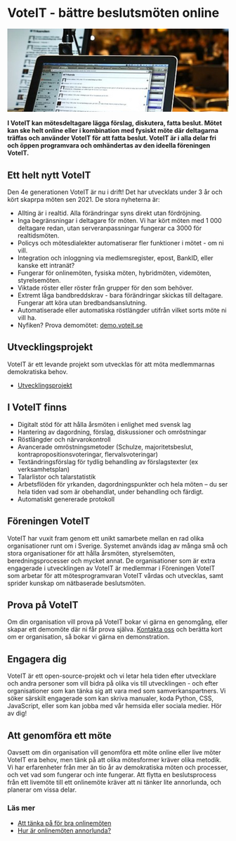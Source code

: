 # VoteIT - bättre beslutsmöten online

![Möte med VoteIT](./assets/meeting.jpeg)

**I VoteIT kan mötesdeltagare lägga förslag, diskutera, fatta beslut. Mötet kan ske helt online eller i kombination med fysiskt möte där deltagarna träffas och använder VoteIT för att fatta beslut. VoteIT är i alla delar fri och öppen programvara och omhändertas av den ideella föreningen VoteIT.**

## Ett helt nytt VoteIT

Den 4e generationen VoteIT är nu i drift! Det har utvecklats under 3 år och kört skaprpa möten sen 2021. De stora nyheterna är:

- Allting är i realtid. Alla förändringar syns direkt utan fördröjning.
- Inga begränsningar i deltagare för möten. Vi har kört möten med 1 000 deltagare redan, utan serveranpassningar fungerar ca 3000 för realtidsmöten.
- Policys och mötesdialekter automatiserar fler funktioner i mötet - om ni vill.
- Integration och inloggning via medlemsregister, epost, BankID, eller kanske ett intranät?
- Fungerar för onlinemöten, fysiska möten, hybridmöten, videmöten, styrelsemöten.
- Viktade röster eller röster från grupper för den som behöver.
- Extremt låga bandbreddskrav - bara förändringar skickas till deltagare. Fungerar att köra utan bredbandsanslutning.
- Automatiserade eller automatiska röstlängder utifrån vilket sorts möte ni vill ha.
- Nyfiken? Prova demomötet: [demo.voteit.se](https://demo.voteit.se)

## Utvecklingsprojekt

VoteIT är ett levande projekt som utvecklas för att möta medlemmarnas demokratiska behov.

- [Utvecklingsprojekt](./utvecklingsprojekt/)

## I VoteIT finns

- Digitalt stöd för att hålla årsmöten i enlighet med svensk lag
- Hantering av dagordning, förslag, diskussioner och omröstningar
- Röstlängder och närvarokontroll
- Avancerade omröstningsmetoder (Schulze, majoritetsbeslut, kontrapropositionsvoteringar, flervalsvoteringar)
- Textändringsförslag för tydlig behandling av förslagstexter (ex verksamhetsplan)
- Talarlistor och talarstatistik
- Arbetsflöden för yrkanden, dagordningspunkter och hela möten – du ser hela tiden vad som är obehandlat, under behandling och färdigt.
- Automatiskt genererade protokoll

## Föreningen VoteIT

VoteIT har vuxit fram genom ett unikt samarbete mellan en rad olika organisationer runt om i Sverige. Systemet används idag av många små och stora organisationer för att hålla årsmöten, styrelsemöten, beredningsprocesser och mycket annat. De organisationer som är extra engagerade i utvecklingen av VoteIT är medlemmar i Föreningen VoteIT som arbetar för att mötesprogramvaran VoteIT vårdas och utvecklas, samt sprider kunskap om nätbaserade beslutsmöten.

## Prova på VoteIT

Om din organisation vill prova på VoteIT bokar vi gärna en genomgång, eller skapar ett demomöte där ni får prova själva. [Kontakta oss](/kontakt/) och berätta kort om er organisation, så bokar vi gärna en demonstration.

## Engagera dig

VoteIT är ett open-source-projekt och vi letar hela tiden efter utvecklare och andra personer som vill bidra på olika vis till utvecklingen - och efter organisationer som kan tänka sig att vara med som samverkanspartners. Vi söker särskilt engagerade som kan skriva manualer, koda Python, CSS, JavaScript, eller som kan jobba med vår hemsida eller sociala medier. Hör av dig!

## Att genomföra ett möte

Oavsett om din organisation vill genomföra ett möte online eller live möter VoteIT era behov, men tänk på att olika mötesformer kräver olika metodik. Vi har erfarenheter från mer än tio år av demokratiska möten och processer, och vet vad som fungerar och inte fungerar. Att flytta en beslutsprocess från ett livemöte till ett onlinemöte kräver att ni tänker lite annorlunda, och planerar om vissa delar.

### Läs mer

- [Att tänka på för bra onlinemöten](/skapa-mote/att-tanka-pa.html)
- [Hur är onlinemöten annorlunda?](/skapa-mote/onlinemoten-annorlunda.html)
